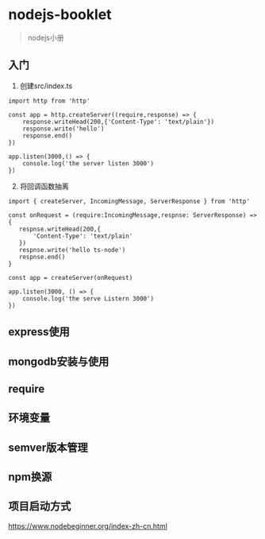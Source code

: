 # nodejs-booklet

> nodejs小册

## 入门

1. 创建src/index.ts

```
import http from 'http'

const app = http.createServer((require,response) => {
    response.writeHead(200,{'Content-Type': 'text/plain'})
    response.write('hello')
    response.end()
})

app.listen(3000,() => {
    console.log('the server listen 3000')
})
```
2. 将回调函数抽离

```
import { createServer, IncomingMessage, ServerResponse } from 'http'

const onRequest = (require:IncomingMessage,respnse: ServerResponse) => {
   respnse.writeHead(200,{
       'Content-Type': 'text/plain'
   })
   respnse.write('hello ts-node')
   respnse.end()
}

const app = createServer(onRequest)

app.listen(3000, () => {
    console.log('the serve Listern 3000')
})
```



## express使用

## mongodb安装与使用

## require

## 环境变量

## semver版本管理

## npm换源

## 项目启动方式
https://www.nodebeginner.org/index-zh-cn.html
